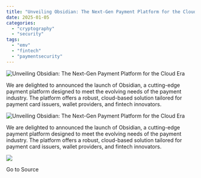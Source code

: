 ```yaml
---
title: "Unveiling Obsidian: The Next-Gen Payment Platform for the Cloud Era"
date: 2025-01-05
categories: 
  - "cryptography"
  - "security"
tags: 
  - "emv"
  - "fintech"
  - "paymentsecurity"
---
```


![Unveiling Obsidian: The Next-Gen Payment Platform for the Cloud Era](https://www.cryptomathic.com/hubfs/OBSIDIAN%20BANNER%20%282%29.png)

We are delighted to announced the launch of Obsidian, a cutting-edge payment platform designed to meet the evolving needs of the payment industry. The platform offers a robust, cloud-based solution tailored for payment card issuers, wallet providers, and fintech innovators.

![Unveiling Obsidian: The Next-Gen Payment Platform for the Cloud Era](https://www.cryptomathic.com/hubfs/OBSIDIAN%20BANNER%20%282%29.png)

We are delighted to announced the launch of Obsidian, a cutting-edge payment platform designed to meet the evolving needs of the payment industry. The platform offers a robust, cloud-based solution tailored for payment card issuers, wallet providers, and fintech innovators.

![](https://track.hubspot.com/__ptq.gif?a=531679&k=14&r=https%3A%2F%2Fwww.cryptomathic.com%2Fblog%2Funveiling-obsidian-the-next-gen-payment-platform-for-the-cloud-era&bu=https%253A%252F%252Fwww.cryptomathic.com%252Fblog&bvt=rss)

Go to Source
